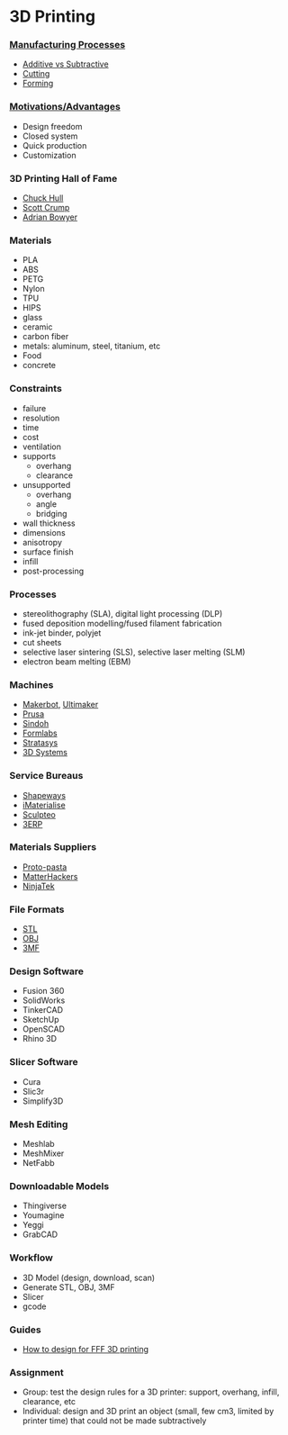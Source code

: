 # 3D Printing
### [Manufacturing Processes](https://en.wikipedia.org/wiki/List_of_manufacturing_processes)
* [Additive vs Subtractive](https://all3dp.com/2/additive-vs-subtractive-manufacturing-simply-explained/)
* [Cutting](https://en.wikipedia.org/wiki/Cutting)
* [Forming](https://www.corrosionpedia.com/definition/4700/forming)

### [Motivations/Advantages](https://www.3dhubs.com/knowledge-base/advantages-3d-printing/)
* Design freedom
* Closed system
* Quick production
* Customization

### 3D Printing Hall of Fame
* [Chuck Hull](http://www.cnn.com/2014/02/13/tech/innovation/the-night-i-invented-3d-printing-chuck-hall/)
* [Scott Crump](https://www.computerhope.com/people/s_scott_crump.htm)
* [Adrian Bowyer](https://www.revolvy.com/page/Adrian-Bowyer)

### Materials
* PLA
* ABS
* PETG
* Nylon
* TPU
* HIPS
* glass
* ceramic
* carbon fiber
* metals: aluminum, steel, titanium, etc
* Food
* concrete

### Constraints
* failure
* resolution
* time
* cost
* ventilation
* supports
  * overhang
  * clearance
* unsupported
  * overhang
  * angle
  * bridging
* wall thickness
* dimensions
* anisotropy
* surface finish
* infill
* post-processing

### Processes
* stereolithography (SLA), digital light processing (DLP)
* fused deposition modelling/fused filament fabrication
* ink-jet binder, polyjet
* cut sheets
* selective laser sintering (SLS), selective laser melting (SLM)
* electron beam melting (EBM)

### Machines
* [Makerbot](https://www.makerbot.com/), [Ultimaker](https://ultimaker.com/)
* [Prusa](https://www.prusa3d.com/)
* [Sindoh](http://3dprinter.sindoh.com/)
* [Formlabs](http://formlabs.com/)
* [Stratasys](https://www.stratasys.com/)
* [3D Systems](https://www.3dsystems.com/)

### Service Bureaus
* [Shapeways](https://www.shapeways.com/)
* [iMaterialise](https://i.materialise.com/en)
* [Sculpteo](https://www.sculpteo.com/en/)
* [3ERP](https://www.3erp.com/)

### Materials Suppliers
* [Proto-pasta](https://www.proto-pasta.com/)
* [MatterHackers](https://www.matterhackers.com/)
* [NinjaTek](https://ninjatek.com/)

### File Formats
* [STL](https://all3dp.com/what-is-stl-file-format-extension-3d-printing/)
* [OBJ](http://usa.autodesk.com/alias/)
* [3MF](http://www.3mf.io/)

### Design Software
* Fusion 360
* SolidWorks
* TinkerCAD
* SketchUp
* OpenSCAD
* Rhino 3D

### Slicer Software
* Cura
* Slic3r
* Simplify3D

### Mesh Editing
* Meshlab
* MeshMixer
* NetFabb

### Downloadable Models
* Thingiverse
* Youmagine
* Yeggi
* GrabCAD

### Workflow
* 3D Model (design, download, scan)
* Generate STL, OBJ, 3MF
* Slicer
* gcode

### Guides
* [How to design for FFF 3D printing](https://kea-makerlab.github.io/hello/assets/Ultimaker-guide-how-to-design-for-fff-3d-printing.pdf)


### Assignment
* Group: test the design rules for a 3D printer: support, overhang, infill, clearance, etc
* Individual: design and 3D print an object (small, few cm3, limited by printer time)
         that could not be made subtractively
